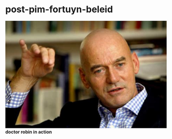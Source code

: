 # post-pim-fortuyn-beleid
![](https://github.com/nondejus/post-pim-fortuyn-beleid/blob/main/ArtBoard%20Image%20(223).jpg)
**doctor robin in action**
